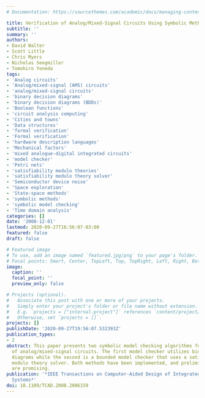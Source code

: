 ```yaml
---
# Documentation: https://sourcethemes.com/academic/docs/managing-content/

title: Verification of Analog/Mixed-Signal Circuits Using Symbolic Methods
subtitle: ''
summary: ''
authors:
- David Walter
- Scott Little
- Chris Myers
- Nicholas Seegmiller
- Tomohiro Yoneda
tags:
- 'Analog circuits'
- 'Analog/mixed-signal (AMS) circuits'
- 'analog/mixed-signal circuits'
- 'binary decision diagrams'
- 'binary decision diagrams (BDDs)'
- 'Boolean functions'
- 'circuit analysis computing'
- 'Cities and towns'
- 'Data structures'
- 'formal verification'
- 'Formal verification'
- 'hardware description languages'
- 'Mechanical factors'
- 'mixed analogue-digital integrated circuits'
- 'model checker'
- 'Petri nets'
- 'satisfiability modulo theories'
- 'satisfiability modulo theory solver'
- 'Semiconductor device noise'
- 'Space exploration'
- 'State-space methods'
- 'symbolic methods'
- 'symbolic model checking'
- 'Time domain analysis'
categories: []
date: '2008-12-01'
lastmod: 2020-09-27T16:56:07-03:00
featured: false
draft: false

# Featured image
# To use, add an image named `featured.jpg/png` to your page's folder.
# Focal points: Smart, Center, TopLeft, Top, TopRight, Left, Right, BottomLeft, Bottom, BottomRight.
image:
  caption: ''
  focal_point: ''
  preview_only: false

# Projects (optional).
#   Associate this post with one or more of your projects.
#   Simply enter your project's folder or file name without extension.
#   E.g. `projects = ["internal-project"]` references `content/project/deep-learning/index.md`.
#   Otherwise, set `projects = []`.
projects: []
publishDate: '2020-09-27T19:56:07.532393Z'
publication_types:
- 2
abstract: This paper presents two symbolic model checking algorithms for the verification
  of analog/mixed-signal circuits. The first model checker utilizes binary decision
  diagrams while the second is a bounded model checker that uses a satisfiability
  modulo theory solver. Both methods have been implemented, and preliminary results
  are promising.
publication: '*IEEE Transactions on Computer-Aided Design of Integrated Circuits and
  Systems*'
doi: 10.1109/TCAD.2008.2006159
---
```

